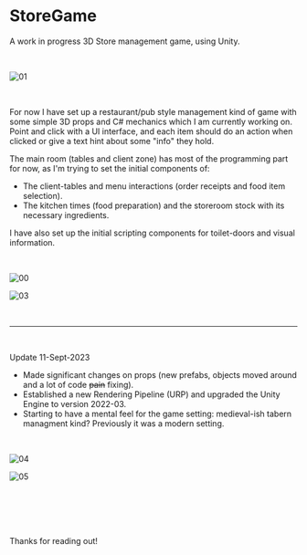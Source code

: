 # StoreGame
A work in progress 3D Store management game, using Unity.

<br>

![01](https://github.com/narmith/StoreGame/assets/9043144/e730e7ac-086e-4137-8305-cc1a92e6fa2a)

<br>

For now I have set up a restaurant/pub style management kind of game with some simple 3D props and C# mechanics which I am currently working on.
Point and click with a UI interface, and each item should do an action when clicked or give a text hint about some "info" they hold.

The main room (tables and client zone) has most of the programming part for now, as I'm trying to set the initial components of:
* The client-tables and menu interactions (order receipts and food item selection).
* The kitchen times (food preparation) and the storeroom stock with its necessary ingredients.

I have also set up the initial scripting components for toilet-doors and visual information.

<br>

![00](https://github.com/narmith/StoreGame/assets/9043144/66a933ff-6b37-4ac4-915d-7a055f755c45)

![03](https://github.com/narmith/StoreGame/assets/9043144/62db6b0f-b0ef-4da4-991e-a6ceed11c49a)

<br>

***

<br>

Update 11-Sept-2023
+ Made significant changes on props (new prefabs, objects moved around and a lot of code <del>pain</del> fixing).
+ Established a new Rendering Pipeline (URP) and upgraded the Unity Engine to version 2022-03.
+ Starting to have a mental feel for the game setting: medieval-ish tabern managment kind? Previously it was a modern setting.

<br>

![04](https://github.com/narmith/StoreGame/assets/9043144/0b4ba7e1-4767-4b78-a1dd-05ad5fdff2ab)

![05](https://github.com/narmith/StoreGame/assets/9043144/cb20c9ab-13ca-4672-82e2-8ea7d64b000a)

<br>
<br>
<br>
<br>

Thanks for reading out!

